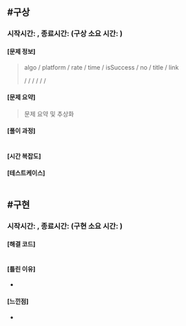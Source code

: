 

## #구상

### 시작시간: , 종료시간: (구상 소요 시간: )



#### [문제 정보]

>  algo / platform / rate / time / isSuccess / no / title / link
>
>   /  /  /  /  /  / 

#### [문제 요약] 

> 문제 요약 및 추상화

#### [풀이 과정]

```java

```





#### [시간 복잡도]

#### [테스트케이스]

```markdown

```



## #구현

### 시작시간: , 종료시간: (구현 소요 시간: )



#### [해결 코드] 

```java

```





#### [틀린 이유]

- 

#### [느낀점]

- 